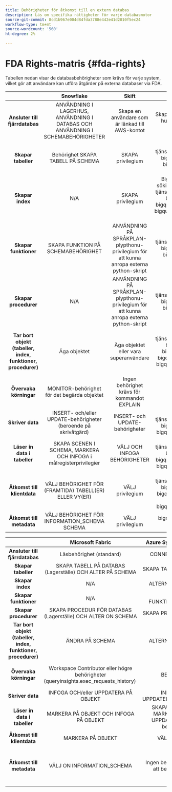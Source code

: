 ```yaml
---
title: Behörigheter för åtkomst till en extern databas
description: Läs om specifika rättigheter för varje databasmotor
source-git-commit: 8cd1b967e004d84fda3788e442e41d2010f5ec24
workflow-type: tm+mt
source-wordcount: '560'
ht-degree: 2%

---
```


# FDA Rights-matris {#fda-rights}

Tabellen nedan visar de databasbehörigheter som krävs för varje system, vilket gör att användare kan utföra åtgärder på externa databaser via FDA.

|   | Snowflake | Skift | Google BigQuery | Databricks |
|:-:|:-:|:-:|:-:|:-:|
| **Ansluter till fjärrdatabas** | ANVÄNDNING I LAGERHUS, ANVÄNDNING I DATABAS OCH ANVÄNDNING I SCHEMABEHÖRIGHETER | Skapa en användare som är länkad till AWS-kontot | Skapa ett tjänstkonto och ge huvudkontot åtkomst till projektet | Behörigheten ANVÄND KATALOG för katalog och behörigheten CAN_USE för SQL Warehouse |
| **Skapar tabeller** | Behörighet SKAPA TABELL PÅ SCHEMA | SKAPA privilegium | Roll som tilldelats tjänstkontot måste innehålla: bigquery.job.create och bigquery.tables.create permissions | Behörighet att använda SCHEMA och behörigheten SKAPA TABELL |
| **Skapar index** | N/A | SKAPA privilegium | BigQuery stöder endast sökindex. Roll som tilldelats tjänstkontot måste innehålla: bigquery.job.create, bigquery.tables.getData och bigquery.tables.createIndex-behörigheter | N/A |
| **Skapar funktioner** | SKAPA FUNKTION PÅ SCHEMABEHÖRIGHET | ANVÄNDNING PÅ SPRÅKPLAN-plypthonu-privilegium för att kunna anropa externa python-skript | Roll som tilldelats tjänstkontot måste innehålla: bigquery.job.create och bigquery.roines.create permissions | SKAPA FUNKTIONSBEHÖRIGHET |
| **Skapar procedurer** | N/A | ANVÄNDNING PÅ SPRÅKPLAN-plypthonu-privilegium för att kunna anropa externa python-skript | Roll som tilldelats tjänstkontot måste innehålla: bigquery.job.create och bigquery.roines.create permissions |  Ej tillämpligt |
| **Tar bort objekt (tabeller, index, funktioner, procedurer)** | Äga objektet | Äga objektet eller vara superanvändare | Roll som tilldelats tjänstkontot måste innehålla: bigquery.job.create, bigquery.roines.delete, bigquery.tables.delete och bigquery.tables.deleteIndex permissions |
| **Övervaka körningar** | MONITOR-behörighet för det begärda objektet | Ingen behörighet krävs för kommandot EXPLAIN | monitor.viewer-roll | Behörighet för CAN_VIEW |
| **Skriver data** | INSERT- och/eller UPDATE-behörigheter (beroende på skrivåtgärd) | INSERT- och UPDATE-behörigheter | Roll som tilldelats tjänstkontot måste innehålla: bigquery.job.create och bigquery.tables.updateData |  ÄNDRA privilegium |
| **Läser in data i tabeller** | SKAPA SCENEN I SCHEMA, MARKERA OCH INFOGA i målregisterprivilegier | VÄLJ OCH INFOGA BEHÖRIGHETER | Roll som tilldelats tjänstkontot måste innehålla: bigquery.job.create, bigquery.tables.getData och bigquery.tables.updateData | VÄLJ OCH ÄNDRA behörigheter |
| **Åtkomst till klientdata** | VÄLJ BEHÖRIGHET FÖR (FRAMTIDA) TABELL(ER) ELLER VY(ER) | VÄLJ privilegium | Rollen som tilldelas tjänstkontot måste innehålla: bigquery.job.create och bigquery.tables.getData för tabeller eller bigquery.dataViewer-rollen |  VÄLJ privilegium |
| **Åtkomst till metadata** | VÄLJ BEHÖRIGHET FÖR INFORMATION_SCHEMA SCHEMA | VÄLJ privilegium | bigquery.metadataViewer, roll |  VÄLJ BEHÖRIGHET FÖR INFORMATION_SCHEMA SCHEMA |


|   | Microsoft Fabric | Azure Synapse Analytics | Vertica |
|:-:|:-:|:-:|:-:|
| **Ansluter till fjärrdatabas** | Läsbehörighet (standard) | CONNECT-behörighet | Inget privilegium krävs |
| **Skapar tabeller** | SKAPA TABELL PÅ DATABAS (Lagerställe) OCH ALTER PÅ SCHEMA | SKAPA TABELLBEHÖRIGHET | Behörighet SKAPA PÅ SCHEMA |
| **Skapar index** | N/A | ALTERNATIVbehörighet | N/A |
| **Skapar funktioner** | N/A | SKAPA FUNKTIONSTILLSTÅND | Behörighet SKAPA PÅ SCHEMA |
| **Skapar procedurer** | SKAPA PROCEDUR FÖR DATABAS (Lagerställe) OCH ALTER ON SCHEMA | SKAPA PROCESSTILLSTÅND | Behörighet SKAPA PÅ SCHEMA |
| **Tar bort objekt (tabeller, index, funktioner, procedurer)** | ÄNDRA PÅ SCHEMA | ALTERNATIVbehörighet | äger objektet eller DROP-privilegium för objektet |
| **Övervaka körningar** | Workspace Contributor eller högre behörigheter (queryinsights.exec_requests_history)  | BEHÖRIGHET | Inga privilegier krävs för att använda EXPLAIN-programsatsen |
| **Skriver data** | INFOGA OCH/eller UPPDATERA PÅ OBJEKT | INFOGA- och UPPDATERINGSbehörigheter | INSERT- och UPDATE-behörigheter |
| **Läser in data i tabeller** | MARKERA PÅ OBJEKT OCH INFOGA PÅ OBJEKT | SKAPA TABELL, KÖR, MARKERA, INFOGA, UPPDATERA, ALTER-behörigheter | INSERT-privilegium för register, USAGE-privilegium för schema |
| **Åtkomst till klientdata** | MARKERA PÅ OBJEKT | VÄLJ behörighet | VÄLJ privilegium |
| **Åtkomst till metadata** | VÄLJ ON INFORMATION_SCHEMA | Ingen behörighet krävs för att beskriva tabellen | USAGE ON SCHEMA, SELECT on TABLE och även behörighet för tabellerna v_catalog.columns och v_catalog.view_columns |
